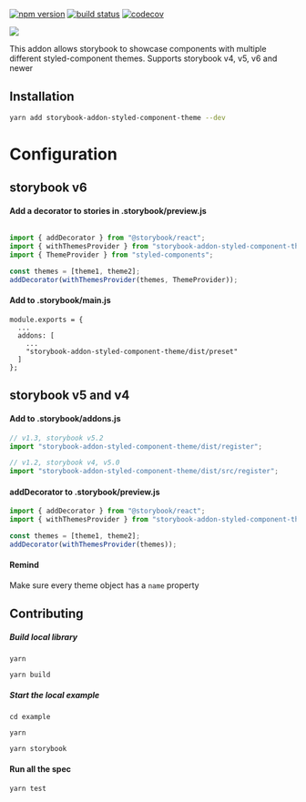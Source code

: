 [![npm version](https://badge.fury.io/js/storybook-addon-styled-component-theme.svg)](https://badge.fury.io/js/storybook-addon-styled-component-theme)
[![build status](https://travis-ci.org/echoulen/storybook-addon-styled-component-theme.svg?branch=master)](https://travis-ci.org/echoulen/storybook-addon-styled-component-theme)
[![codecov](https://codecov.io/gh/echoulen/storybook-addon-styled-component-theme/branch/master/graph/badge.svg)](https://codecov.io/gh/echoulen/storybook-addon-styled-component-theme)

![](https://media.giphy.com/media/FfFvOA9C0h9bhfCuNX/giphy.gif)

This addon allows storybook to showcase components with multiple different styled-component themes.
Supports storybook v4, v5, v6 and newer

## Installation

```bash
yarn add storybook-addon-styled-component-theme --dev
```

# Configuration

## storybook v6

#### Add a decorator to stories in .storybook/preview.js

```javascript

import { addDecorator } from "@storybook/react";
import { withThemesProvider } from "storybook-addon-styled-component-theme";
import { ThemeProvider } from "styled-components";

const themes = [theme1, theme2];
addDecorator(withThemesProvider(themes, ThemeProvider));
```

#### Add to .storybook/main.js

```
module.exports = {
  ...
  addons: [
    ...
    "storybook-addon-styled-component-theme/dist/preset"
  ]
};
```

## storybook v5 and v4

#### Add to .storybook/addons.js

```javascript
// v1.3, storybook v5.2
import "storybook-addon-styled-component-theme/dist/register";

// v1.2, storybook v4, v5.0
import "storybook-addon-styled-component-theme/dist/src/register";
```

#### addDecorator to .storybook/preview.js

```javascript
import { addDecorator } from "@storybook/react";
import { withThemesProvider } from "storybook-addon-styled-component-theme";

const themes = [theme1, theme2];
addDecorator(withThemesProvider(themes));
```

#### Remind

Make sure every theme object has a `name` property

## Contributing

##### Build local library

```shell
yarn

yarn build
```

##### Start the local example

```shell
cd example

yarn

yarn storybook
```

#### Run all the spec

```shell
yarn test
```
